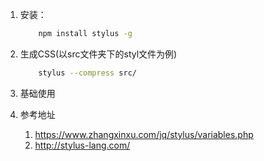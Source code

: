 1. 安装：  
    ``` sh
        npm install stylus -g
    ```
1. 生成CSS(以src文件夹下的styl文件为例)
    ``` sh
        stylus --compress src/
    ```
1. 基础使用

1. 参考地址  
    1. https://www.zhangxinxu.com/jq/stylus/variables.php  
    1. http://stylus-lang.com/
